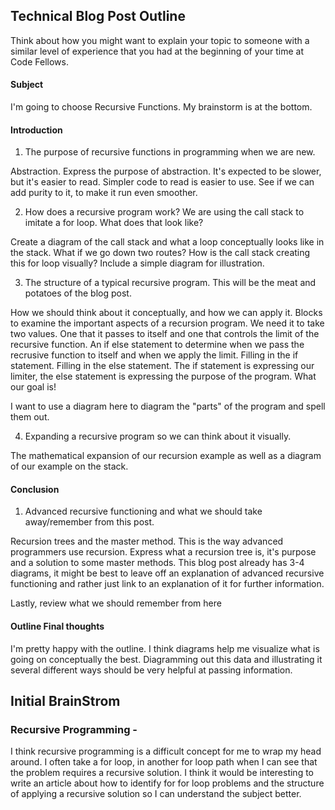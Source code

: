 

## Technical Blog Post Outline

Think about how you might want to explain your topic to someone with a similar level of experience that you had at the beginning of your time at Code Fellows.

#### Subject

I'm going to choose Recursive Functions. My brainstorm is at the bottom.


#### Introduction

1. The purpose of recursive functions in programming when we are new.

Abstraction. Express the purpose of abstraction. It's expected to be slower, but it's easier to read. Simpler code to read is easier to use. See if we can add purity to it, to make it run even smoother.

2. How does a recursive program work? We are using the call stack to imitate a for loop. What does that look like?

Create a diagram of the call stack and what a loop conceptually looks like in the stack. What if we go down two routes? How is the call stack creating this for loop visually? Include a simple diagram for illustration.

3. The structure of a typical recursive program. This will be the meat and potatoes of the blog post.

How we should think about it conceptually, and how we can apply it. Blocks to examine the important aspects of a recursion program. We need it to take two values. One that it passes to itself and one that controls the limit of the recursive function. An if else statement to determine when we pass the recrusive function to itself and when we apply the limit. Filling in the if statement. Filling in the else statement. The if statement is expressing our limiter, the else statement is expressing the purpose of the program. What our goal is!

I want to use a diagram here to diagram the "parts" of the program and spell them out.

4. Expanding a recursive program so we can think about it visually.

The mathematical expansion of our recursion example as well as a diagram of our example on the stack.


#### Conclusion

1. Advanced recursive functioning and what we should take away/remember from this post.

Recursion trees and the master method. This is the way advanced programmers use recursion. Express what a recursion tree is, it's purpose and a solution to some master methods. This blog post already has 3-4 diagrams, it might be best to leave off an explanation of advanced recursive functioning and rather just link to an explanation of it for further information.


Lastly,
review what we should remember from here


#### Outline Final thoughts

I'm pretty happy with the outline. I think diagrams help me visualize what is going on conceptually the best. Diagramming out this data and illustrating it several different ways should be very helpful at passing information.

## Initial BrainStrom

### Recursive Programming -

I think recursive programming is a difficult concept for me to wrap my head around. I often take a for loop, in another for loop path when I can see that the problem requires a recursive solution. I think it would be interesting to write an article about how to identify for for loop problems and the structure of applying a recursive solution so I can understand the subject better.
